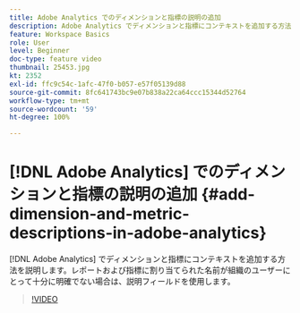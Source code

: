 ```yaml
---
title: Adobe Analytics でのディメンションと指標の説明の追加
description: Adobe Analytics でディメンションと指標にコンテキストを追加する方法を説明します
feature: Workspace Basics
role: User
level: Beginner
doc-type: feature video
thumbnail: 25453.jpg
kt: 2352
exl-id: ffc9c54c-1afc-47f0-b057-e57f05139d88
source-git-commit: 8fc641743bc9e07b838a22ca64ccc15344d52764
workflow-type: tm+mt
source-wordcount: '59'
ht-degree: 100%

---
```


# [!DNL Adobe Analytics] でのディメンションと指標の説明の追加 {#add-dimension-and-metric-descriptions-in-adobe-analytics}

[!DNL Adobe Analytics] でディメンションと指標にコンテキストを追加する方法を説明します。レポートおよび指標に割り当てられた名前が組織のユーザーにとって十分に明確でない場合は、説明フィールドを使用します。

>[!VIDEO](https://video.tv.adobe.com/v/25453/?quality=12&learn=on)
